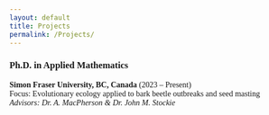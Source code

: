 ```yaml
---
layout: default
title: Projects
permalink: /Projects/
---
```


<div style="font-family: 'Times New Roman', serif;">
  <h3 style="font-weight: bold;">Ph.D. in Applied Mathematics</h3>
  <p><strong>Simon Fraser University, BC, Canada</strong> (2023 – Present)<br>
  Focus: Evolutionary ecology applied to bark beetle outbreaks and seed masting<br>
  <em>Advisors: Dr. A. MacPherson & Dr. John M. Stockie</em></p>
